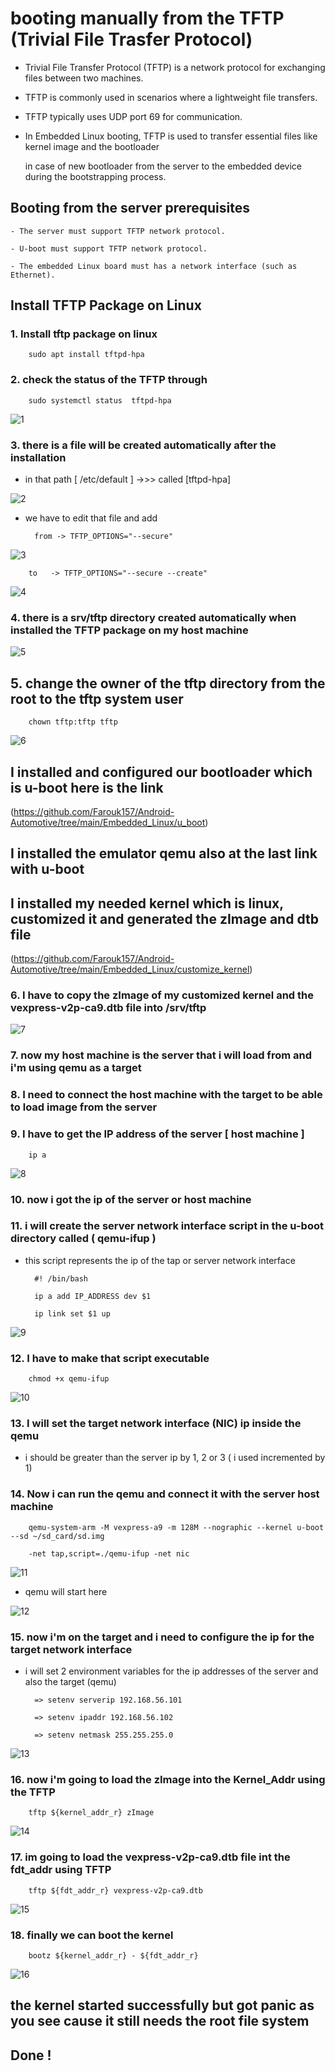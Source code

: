 # booting manually from the TFTP (Trivial File Trasfer Protocol)

- Trivial File Transfer Protocol (TFTP) is a network protocol for exchanging files between two machines.

- TFTP is commonly used in scenarios where a lightweight file transfers.

- TFTP typically uses UDP port 69 for communication.

- In Embedded Linux booting, TFTP is used to transfer essential files like kernel image and the bootloader 

  in case of new bootloader from the server to the embedded device during the bootstrapping process. 

## Booting from the server prerequisites

	- The server must support TFTP network protocol.
	
	- U-boot must support TFTP network protocol.
	
	- The embedded Linux board must has a network interface (such as Ethernet).

## Install TFTP Package on Linux 

### 1. Install tftp package on linux

		sudo apt install tftpd-hpa
		
### 2. check the status of the TFTP through

		sudo systemctl status  tftpd-hpa  
		
![1](https://github.com/user-attachments/assets/8750d0b2-cdb7-47e0-8838-0e91c6aa3890)

### 3. there is a file will be created automatically after the installation 

- in that path	[ /etc/default ] ->>> called [tftpd-hpa]

![2](https://github.com/user-attachments/assets/1782418d-0265-4ea1-aaf8-c387c0f049ae)

- we have to edit that file and add

		from -> TFTP_OPTIONS="--secure"

![3](https://github.com/user-attachments/assets/86d74597-38b6-4292-9bf6-252cba9848b8) 

		to   -> TFTP_OPTIONS="--secure --create"
	
![4](https://github.com/user-attachments/assets/9ad8933d-cffd-46bc-b6d6-79824f5e601a)
		
### 4. there is a srv/tftp directory created automatically when installed the TFTP package on my host machine

![5](https://github.com/user-attachments/assets/e789142d-60f4-4980-bcdc-d98bfe72f4ea)

## 5. change the owner of the tftp directory from the root to the tftp system user 	

		chown tftp:tftp tftp
		
![6](https://github.com/user-attachments/assets/90a525bc-7606-429c-aba5-fcf5d7f23290)
	  
## I installed and configured our bootloader which is u-boot here is the link

(https://github.com/Farouk157/Android-Automotive/tree/main/Embedded_Linux/u_boot)

## I installed the emulator qemu also at the last link with u-boot

## I installed my needed kernel which is linux, customized it and generated the zImage and dtb file

(https://github.com/Farouk157/Android-Automotive/tree/main/Embedded_Linux/customize_kernel) 

### 6. I have to copy the zImage of my customized kernel and the vexpress-v2p-ca9.dtb file into /srv/tftp

![7](https://github.com/user-attachments/assets/7fade26f-8aae-4e83-b0dd-4975929cd15f)

### 7. now my host machine is the server that i will load from and i'm using qemu as a target 

### 8. I need to connect the host machine with the target to be able to load image from the server 

### 9. I have to get the IP address of the server [ host machine ] 

		ip a

![8](https://github.com/user-attachments/assets/6d1b4f79-9b9c-4e52-b16e-bcd3e64de372)

### 10. now i got the ip of the server or host machine 

### 11. i will create the server network interface script in the u-boot directory called ( qemu-ifup )

- this script represents the ip of the tap or server network interface
		
		#! /bin/bash
		
		ip a add IP_ADDRESS dev $1 
		
		ip link set $1 up 
		
![9](https://github.com/user-attachments/assets/fed83c17-d1fa-4df3-976c-c8f9f92580da)

### 12. I have to make that script executable 

		chmod +x qemu-ifup 
		
![10](https://github.com/user-attachments/assets/9b660aa7-d246-4340-966f-ea6a64e9ceef)

### 13. I will set the target network interface (NIC) ip inside the qemu

- i should be greater than the server ip by 1, 2 or 3 ( i used incremented by 1) 

### 14. Now i can run the qemu and connect it with the server host machine 

		qemu-system-arm -M vexpress-a9 -m 128M --nographic --kernel u-boot --sd ~/sd_card/sd.img 
		
		-net tap,script=./qemu-ifup -net nic 
		
![11](https://github.com/user-attachments/assets/11a8921d-a36d-4538-9a61-221ddf238112)

- qemu will start here 

![12](https://github.com/user-attachments/assets/cd86b655-d28e-48cb-ab09-c70efea34afb)

### 15. now i'm on the target and i need to configure the ip for the target network interface 

- i will set 2 environment variables for the ip addresses of the server and also the target (qemu)

		=> setenv serverip 192.168.56.101   

		=> setenv ipaddr 192.168.56.102 

		=> setenv netmask 255.255.255.0 

![13](https://github.com/user-attachments/assets/fe3459af-723f-4b91-97cc-52734019ebf7)
   
### 16. now i'm going to load the zImage into the Kernel_Addr using the TFTP 

		tftp ${kernel_addr_r} zImage
		
![14](https://github.com/user-attachments/assets/ffd1ab1a-2329-4015-8a55-a1e16a984434)

### 17. im going to load the vexpress-v2p-ca9.dtb file int the fdt_addr using TFTP 

		tftp ${fdt_addr_r} vexpress-v2p-ca9.dtb

![15](https://github.com/user-attachments/assets/1f554d76-d572-46ac-8756-d49d29e55879)

### 18. finally we can boot the kernel 

		bootz ${kernel_addr_r} - ${fdt_addr_r}

![16](https://github.com/user-attachments/assets/ba783dbb-9c05-455d-bb3e-31e8dc1e9396)


## the kernel started successfully but got panic as you see cause it still needs the root file system

## Done !

		

